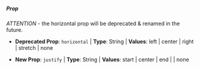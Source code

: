 ##### Prop

*ATTENTION* - the horizontal prop will be deprecated & renamed in the future. 

* **Deprecated Prop**: `horizontal` | **Type**: String | **Values**: left | center | right | stretch | none

* **New Prop**: `justify` | **Type**: String | **Values**: start | center | end | | none
